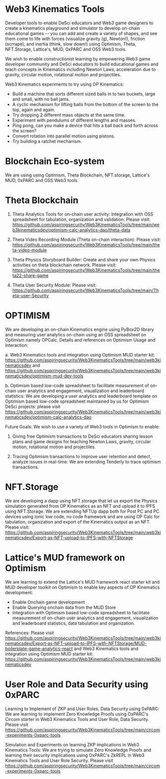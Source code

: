 # Web3 Kinematics Tools

Developer tools to enable DeSci educators and Web3 game designers to create a kinematics playground and simulator to develop on-chain educational games -- you can add and create a variety of shapes, and see them come to life with forces (visualize gravity (g), Newton!), friction (scrrape), and inertia (think, slow down!) using Optimism, Theta, NFT.Storage, Lattice's, MUD, 0xPARC and OSS Web3 tools.

We wish to enable constructionist learning by empowering Web3 game developer community and DeSci educators to build educational games and teach concepts in Kinematics including  Newton Laws, acceleration due to gravity, circular motion, rotational motion and projectiles.

Web3 Kinematics experiments to try using OP Kinematics:
- Build a machine that sorts different sized balls in to two buckets, large and small, with no ball jams.
- A cyclic mechanism for lifting balls from the bottom of the screen to the top, again and again.
- Try dropping 2 different mass objects at the same time.
- Experiment with pendulums of different lengths and masses.
- Ping pong, can you make a device that hits a ball back and forth across the screen?
- Convert rotation into parallel motion using pistons.
- Try building a ratchet mechanism.

# Blockchain Eco-system

We are using  using Optimism, Theta Blockchain, NFT.storage, Lattice's MUD, 0xPARC and OSS Web3 tools.

# Theta Blockchain

1. Theta Analytics Tools for on-chain user activity: Integration with OSS spreadsheet for tabulation, organization and validation. Please visit: https://github.com/aspiringsecurity/Web3KinematicsTools/tree/main/web3kinematicsdev/optimism-calc-analytics-dao/theta-data

2. Theta Video Recording Module (Theta on-chain interaction): Please visit: https://github.com/aspiringsecurity/Web3KinematicsTools/tree/main/theta-video-module

3. Theta Physics Storyboard Builder: Create and share your own Physics activities on theta blockchain network. Please visit: https://github.com/aspiringsecurity/Web3KinematicsTools/tree/main/theta22-share-game

4. Theta User Security Module: Please visit: https://github.com/aspiringsecurity/Web3KinematicsTools/tree/main/Theta-user-Security

# OPTIMISM

We are developing an on-chain Kinematics engine using PyBox2D library and measuring user analytics on-chain using an OSS spreadsheet on Optimism namely OPCalc. Details and references on Optimism Usage and Interaction:

a. Web3 Kinematics tools and integration using Optimism MUD starter kit: https://github.com/aspiringsecurity/Web3KinematicsTools/tree/main/web3kinematicsdev and https://github.com/aspiringsecurity/Web3KinematicsTools/tree/main/web3kinematicsdev/optimism-mud-dev-tools

b. Optimism based low-code spreadsheet to facilitate measurement of on-chain user analytics and engagement, visualization and leaderboard statistics: We are developing a user analytics and leaderboard template on Optimism based low-code spreadsheet maintained by us for Optimism DeSci projects: please visit https://github.com/aspiringsecurity/Web3KinematicsTools/tree/main/web3kinematicsdev/optimism-calc-analytics-dao 

Future Goals: We wish to use a variety of Web3 tools in Optimism to enable: 

1. Giving free Optimism transactions to DeSci educators sharing lesson plans and game designs for teaching Newton Laws, gravity, circular motion, rotational motion and projectiles.

2. Tracing Optimism transactions to improve user retention and detect, analyze issues in real-time: We are extending Tenderly to trace optimism transactions.


# NFT.Storage

We are developing a dapp using NFT.storage that let us export the Physics simulation generated from OP Kinematics as an NFT and upload it to IPFS using NFT.Storage. We are extending NFTUp dapp both for Post PC and PC devices using ionic low code, no code framework and are using OP Calc for tabulation, organization and export of the Kinematics output as an NFT. Please visit: https://github.com/aspiringsecurity/Web3KinematicsTools/tree/main/web3kinematicsdev/Export-as-NFT-upload-to-IPFS-with-NFTStorage


# Lattice's MUD framework on Optimism 

We are learning to extend the Lattice's MUD framework react starter kit and MUD developer toolkit on Optimism to enable key aspects of OP Kinematics development:

- Enable Onchain game development 
- Enable Querying onchain data from the MUD Store
- Integration with Optimism based low-code spreadsheet to facilitate measurement of on-chain user analytics and engagement, visualization and leaderboard statistics, data tabulation and organization.

References: Please visit https://github.com/aspiringsecurity/Web3KinematicsTools/tree/main/web3kinematicsdev/Export-as-NFT-upload-to-IPFS-with-NFTStorage/MUD-boilerplate-game-analytics-react and Web3 Kinematics tools and integration using Optimism MUD starter kit: https://github.com/aspiringsecurity/Web3KinematicsTools/tree/main/web3kinematicsdev


# User Role and Data Security using 0xPARC 

Learning to Implement of ZKP and User Roles, Data Security using 0xPARC: We are learning to implement Zero Knowledge Proofs using OxPARC's Circom starter in Web3 Kinematics Tools and User Role, Data Security. Please visit https://github.com/aspiringsecurity/Web3KinematicsTools/tree/main/circom-experiments-0xparc-tools

Simulation and Experiments on learning ZKP implications in Web3 Kinematics Tools: We are trying to simulate Zero Knowledge Proofs and learning their security implications using OxPARC's ZkREPL in Web3 Kinematics Tools and User Role Security. Please visit https://github.com/aspiringsecurity/Web3KinematicsTools/tree/main/circom-experiments-0xparc-tools






